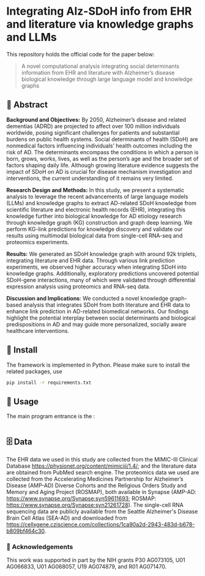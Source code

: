 # Integrating Alz-SDoH info from EHR and literature via knowledge graphs and LLMs 
This repository holds the official code for the paper below:
> A novel computational analysis integrating social determinants information from EHR and literature with Alzheimer’s disease biological knowledge through large language model and knowledge graphs

## 🦸‍ Abstract
**Background and Objectives:** By 2050, Alzheimer’s disease and related dementias (ADRD) are projected to affect over 100 million individuals worldwide, posing significant challenges for patients and substantial burdens on public health systems. Social determinants of health (SDoH) are nonmedical factors influencing individuals’ health outcomes including the risk of AD. The determinants encompass the conditions in which a person is born, grows, works, lives, as well as the person’s age and the broader set of factors shaping daily life. Although growing literature evidence suggests the impact of SDoH on AD is crucial for disease mechanism investigation and interventions, the current understanding of it remains very limited.

**Research Design and Methods:** In this study, we present a systematic analysis to leverage the recent advancements of large language models (LLMs) and knowledge graphs to extract AD-related SDoH knowledge from scientific literature and electronic health records (EHR), integrating this knowledge further into biological knowledge for AD etiology research through knowledge graph (KG) construction and graph deep learning. We perform KG-link predictions for knowledge discovery and validate our results using multimodal biological data from single-cell RNA-seq and proteomics experiments. 

**Results:** We generated an SDoH knowledge graph with around 92k triplets, integrating literature and EHR data. Through various link prediction experiments, we observed higher accuracy when integrating SDoH into knowledge graphs. Additionally, exploratory predictions uncovered potential SDoH-gene interactions, many of which were validated through differential expression analysis using proteomics and RNA-seq data. 

**Discussion and Implications**: We conducted a novel knowledge graph-based analysis that integrates SDoH from both literature and EHR data to enhance link prediction in AD-related biomedical networks. Our findings highlight the potential interplay between social determinants and biological predispositions in AD and may guide more personalized, socially aware healthcare interventions.

## 📝 Install
The framework is implemented in Python. Please make sure to install the related packages, use
```bash
pip install -r requirements.txt
```

## 🔨 Usage
The main program entrance is the :
```cmd

```

## :file_cabinet: Data
The EHR data we used in this study are collected from the MIMIC-III Clinical Database <https://physionet.org/content/mimiciii/1.4/>; and the literature data are obtained from PubMed search engine. The proteomics data we used are collected from the Accelerating Medicines Partnership for Alzheimer’s Disease (AMP-AD) Diverse Cohorts and the Religious Orders Study and Memory and Aging Project (ROSMAP), both available in Synapse (AMP-AD: https://www.synapse.org/Synapse:syn59611693; ROSMAP: https://www.synapse.org/Synapse:syn21261728). The single-cell RNA sequencing data are publicly available from the Seattle Alzheimer's Disease Brain Cell Atlas (SEA-AD) and downloaded from https://cellxgene.cziscience.com/collections/1ca90a2d-2943-483d-b678-b809bf464c30. 

        
### 🤝 Acknowledgements
This work was supported in part by the NIH grants P30 AG073105, U01 AG066833, U01 AG068057, U19 AG074879, and R01 AG071470.

